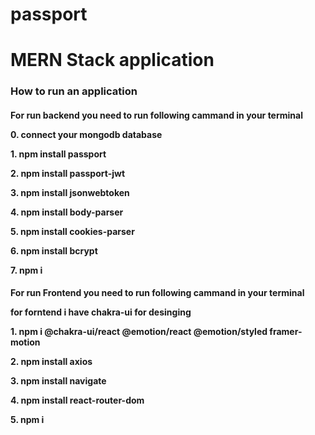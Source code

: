# passport
<h1>
MERN Stack application
</h1>
<h3>
 How to run an application
</h>
<h4>
For run backend you need to run following cammand in your terminal
<p>0. connect your mongodb database</p>
<p>1. npm install passport</p>
<p>2. npm install passport-jwt</p>
<p>3. npm install jsonwebtoken</p>
<p>4. npm install body-parser</p>
<p>5. npm install cookies-parser</p>
<p>6. npm install bcrypt</p>
<p>7. npm i</p>
</h4>


<h4>
For run Frontend you need to run following cammand in your terminal<br>
<p>for forntend i have chakra-ui for desinging</p>
<p>1. npm i @chakra-ui/react @emotion/react @emotion/styled framer-motion</p>
<p>2. npm install axios</p>
<p>3. npm install navigate</p>
<p>4. npm install react-router-dom</p>
<p>5. npm i</p>
</h4>
